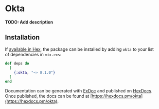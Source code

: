# Okta

**TODO: Add description**

## Installation

If [available in Hex](https://hex.pm/docs/publish), the package can be installed
by adding `okta` to your list of dependencies in `mix.exs`:

```elixir
def deps do
  [
    {:okta, "~> 0.1.0"}
  ]
end
```

Documentation can be generated with [ExDoc](https://github.com/elixir-lang/ex_doc)
and published on [HexDocs](https://hexdocs.pm). Once published, the docs can
be found at [https://hexdocs.pm/okta](https://hexdocs.pm/okta).

